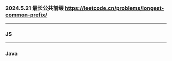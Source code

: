 ### 2024.5.21 最长公共前缀  https://leetcode.cn/problems/longest-common-prefix/

---

### JS



---

### Java
